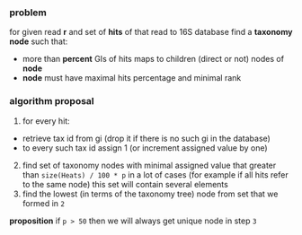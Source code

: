 ### problem
for given read **r** and set of **hits** of that read to 16S database find a **taxonomy node** such that:
* more than **percent** GIs of hits maps to children (direct or not) nodes of **node**
* **node** must have maximal hits percentage and minimal rank

### algorithm proposal
1. for every hit:
  * retrieve tax id from gi (drop it if there is no such gi in the database)
  * to every such tax id assign 1 (or increment assigned value by one)
2. find set of taxonomy nodes with minimal assigned value that greater than `size(Heats) / 100 * p` in a lot of cases (for example if all hits refer to the same node) this set will contain several elements
3. find the lowest (in terms of the taxonomy tree) node from set that we formed in `2`

**proposition** if `p > 50` then we will always get unique node in step `3`
